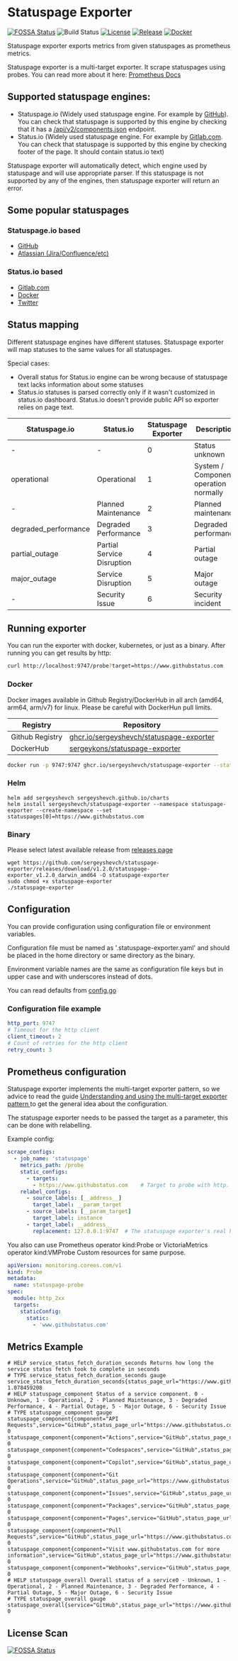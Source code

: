 # Statuspage Exporter

[![FOSSA Status](https://app.fossa.com/api/projects/git%2Bgithub.com%2Fsergeyshevch%2Fstatuspage-exporter.svg?type=shield)](https://app.fossa.com/projects/git%2Bgithub.com%2Fsergeyshevch%2Fstatuspage-exporter?ref=badge_shield)
![Build Status](https://github.com/sergeyshevch/statuspage-exporter/workflows/CI/badge.svg)
[![License](https://img.shields.io/github/license/sergeyshevch/statuspage-exporter)](/LICENSE)
[![Release](https://img.shields.io/github/release/sergeyshevch/statuspage-exporter.svg)](https://github.com/sergeyshevch/statuspage-exporter/releases/latest)
[![Docker](https://img.shields.io/docker/pulls/sergeykons/statuspage-exporter)](https://hub.docker.com/r/sergeykons/statuspage-exporter)

Statuspage exporter exports metrics from given statuspages as prometheus metrics.

Statuspage exporter is a multi-target exporter. It scrape statuspages using probes. You can read more about it
here: [Prometheus Docs](https://prometheus.io/docs/guides/multi-target-exporter/#understanding-and-using-the-multi-target-exporter-pattern)

## Supported statuspage engines:

- Statuspage.io (Widely used statuspage engine. For example by [GitHub](https://www.githubstatus.com)). You can check
  that statuspage is supported by this engine by checking that it has
  a [/api/v2/components.json](https://www.githubstatus.com/api/v2/components.json) endpoint.
- Status.io (Widely used statuspage engine. For example by [Gitlab.com](https://status.gitlab.com). You can check that
  statuspage is supported by this engine by checking footer of the page. It should contain status.io text)

Statuspage exporter will automatically detect, which engine used by statuspage and will use appropriate parser.
If this statuspage is not supported by any of the engines, then statuspage exporter will return an error.

## Some popular statuspages

### Statuspage.io based

- [GitHub](https://www.githubstatus.com)
- [Atlassian (Jira/Confluence/etc)](https://status.atlassian.com/)

### Status.io based

- [Gitlab.com](https://status.gitlab.com/)
- [Docker](https://status.docker.com/)
- [Twitter](https://status.twitterstat.us/)

## Status mapping

Different statuspage engines have different statuses. Statuspage exporter will map statuses to the same values for all
statuspages.

Special cases:
- Overall status for Status.io engine can be wrong because of statuspage text lacks information about some statuses
- Status.io statuses is parsed correctly only if it wasn't customized in status.io dashboard. Status.io doesn't provide public API so exporter relies on page text.

| Statuspage.io        | Status.io                  | Statuspage Exporter | Description                           |
|----------------------|----------------------------|---------------------|---------------------------------------|
| -                    | -                          | 0                   | Status unknown                        |
| operational          | Operational                | 1                   | System / Component operation normally |
| -                    | Planned Maintenance        | 2                   | Planned maintenance                   |
| degraded_performance | Degraded Performance       | 3                   | Degraded performance                  |
| partial_outage       | Partial Service Disruption | 4                   | Partial outage                        |
| major_outage         | Service Disruption         | 5                   | Major outage                          |
| -                    | Security Issue             | 6                   | Security incident                     |

## Running exporter

You can run the exporter with docker, kubernetes, or just as a binary. After running you can get results by http:

```bash
curl http://localhost:9747/probe?target=https://www.githubstatus.com
```

### Docker

Docker images available in Github Registry/DockerHub in all arch (amd64, arm64, arm/v7) for linux. Please be careful
with DockerHun pull limits.

| Registry        | Repository                                                                                                                         |
|-----------------|------------------------------------------------------------------------------------------------------------------------------------|
| Github Registry | [ghcr.io/sergeyshevch/statuspage-exporter](https://github.com/sergeyshevch/statuspage-exporter/pkgs/container/statuspage-exporter) |
| DockerHub       | [sergeykons/statuspage-exporter](https://hub.docker.com/r/sergeykons/statuspage-exporter)                                          |

```bash
docker run -p 9747:9747 ghcr.io/sergeyshevch/statuspage-exporter --statuspages=https://www.githubstatus.com, https://https://jira-software.status.atlassian.com
```

### Helm

```shell
helm add sergeyshevch sergeyshevch.github.io/charts
helm install sergeyshevch/statuspage-exporter --namespace statuspage-exporter --create-namespace --set statuspages[0]=https://www.githubstatus.com
```

### Binary

Please select latest available release
from [releases page](https://github.com/sergeyshevch/statuspage-exporter/releases)

```
wget https://github.com/sergeyshevch/statuspage-exporter/releases/download/v1.2.0/statuspage-exporter_v1.2.0_darwin_amd64 -O statuspage-exporter
sudo chmod +x statuspage-exporter
./statuspage-exporter
```

## Configuration

You can provide configuration using configuration file or environment variables.

Configuration file must be named as '.statuspage-exporter.yaml' and should be placed in the home directory or same
directory as the binary.

Environment variable names are the same as configuration file keys but in upper case and with underscores instead of
dots.

You can read defaults from [config.go](/pkg/config/config.go)

### Configuration file example

```yaml
http_port: 9747
# Timeout for the http client
client_timeout: 2
# Count of retries for the http client
retry_count: 3
```

## Prometheus configuration

Statuspage exporter implements the multi-target exporter pattern, so we advice
to read the guide [Understanding and using the multi-target exporter pattern
](https://prometheus.io/docs/guides/multi-target-exporter/) to get the general
idea about the configuration.

The statuspage exporter needs to be passed the target as a parameter, this can be
done with relabelling.

Example config:
```yml
scrape_configs:
  - job_name: 'statuspage'
    metrics_path: /probe
    static_configs:
      - targets:
        - https://www.githubstatus.com    # Target to probe with http.
    relabel_configs:
      - source_labels: [__address__]
        target_label: __param_target
      - source_labels: [__param_target]
        target_label: instance
      - target_label: __address__
        replacement: 127.0.0.1:9747  # The statuspage exporter's real hostname:port.
```

You also can use Prometheus operator kind:Probe or VictoriaMetrics operator kind:VMProbe Custom resources for same purpose.

```yaml
apiVersion: monitoring.coreos.com/v1
kind: Probe
metadata:
  name: statuspage-probe
spec:
  module: http_2xx
  targets:
    staticConfig:
      static:
        - 'www.githubstatus.com'
```

## Metrics Example

```
# HELP service_status_fetch_duration_seconds Returns how long the service status fetch took to complete in seconds
# TYPE service_status_fetch_duration_seconds gauge
service_status_fetch_duration_seconds{status_page_url="https://www.githubstatus.com"} 1.078459208
# HELP statuspage_component Status of a service component. 0 - Unknown, 1 - Operational, 2 - Planned Maintenance, 3 - Degraded Performance, 4 - Partial Outage, 5 - Major Outage, 6 - Security Issue
# TYPE statuspage_component gauge
statuspage_component{component="API Requests",service="GitHub",status_page_url="https://www.githubstatus.com"} 0
statuspage_component{component="Actions",service="GitHub",status_page_url="https://www.githubstatus.com"} 0
statuspage_component{component="Codespaces",service="GitHub",status_page_url="https://www.githubstatus.com"} 0
statuspage_component{component="Copilot",service="GitHub",status_page_url="https://www.githubstatus.com"} 0
statuspage_component{component="Git Operations",service="GitHub",status_page_url="https://www.githubstatus.com"} 0
statuspage_component{component="Issues",service="GitHub",status_page_url="https://www.githubstatus.com"} 0
statuspage_component{component="Packages",service="GitHub",status_page_url="https://www.githubstatus.com"} 0
statuspage_component{component="Pages",service="GitHub",status_page_url="https://www.githubstatus.com"} 0
statuspage_component{component="Pull Requests",service="GitHub",status_page_url="https://www.githubstatus.com"} 0
statuspage_component{component="Visit www.githubstatus.com for more information",service="GitHub",status_page_url="https://www.githubstatus.com"} 0
statuspage_component{component="Webhooks",service="GitHub",status_page_url="https://www.githubstatus.com"} 0
# HELP statuspage_overall Overall status of a service0 - Unknown, 1 - Operational, 2 - Planned Maintenance, 3 - Degraded Performance, 4 - Partial Outage, 5 - Major Outage, 6 - Security Issue
# TYPE statuspage_overall gauge
statuspage_overall{service="GitHub",status_page_url="https://www.githubstatus.com"} 0
```

## License Scan

[![FOSSA Status](https://app.fossa.com/api/projects/git%2Bgithub.com%2Fsergeyshevch%2Fstatuspage-exporter.svg?type=large)](https://app.fossa.com/projects/git%2Bgithub.com%2Fsergeyshevch%2Fstatuspage-exporter?ref=badge_large)



